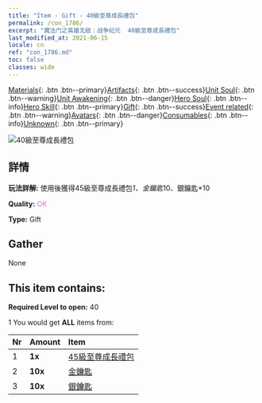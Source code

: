 ```yaml
---
title: "Item - Gift - 40級至尊成長禮包"
permalink: /con_1786/
excerpt: "魔法门之英雄无敌：战争纪元  40級至尊成長禮包"
last_modified_at: 2021-06-15
locale: cn
ref: "con_1786.md"
toc: false
classes: wide
---
```

 [Materials](/ItemsCN/){: .btn .btn--primary}[Artifacts](/ItemsCN/Artifacts/){: .btn .btn--success}[Unit Soul](/ItemsCN/UnitSoul/){: .btn .btn--warning}[Unit Awakening](/ItemsCN/UnitAwakening/){: .btn .btn--danger}[Hero Soul](/ItemsCN/HeroSoul/){: .btn .btn--info}[Hero Skill](/ItemsCN/HeroSkill/){: .btn .btn--primary}[Gift](/ItemsCN/Gift/){: .btn .btn--success}[Event related](/ItemsCN/Events/){: .btn .btn--warning}[Avatars](/ItemsCN/Avatars/){: .btn .btn--danger}[Consumables](/ItemsCN/Consumables/){: .btn .btn--info}[Unknown](/ItemsCN/Unknown/){: .btn .btn--primary}

 ![40級至尊成長禮包](/images/t/i_907221.png)

## 詳情
 **玩法詳解:** 使用後獲得45級至尊成長禮包*1、金鑰匙*10、銀鑰匙*10

 **Quality:** <span style="color: #DA70D6">OK</span>

 **Type:** Gift

## Gather

  None

## This item contains:

 **Required Level to open:** 40

 1 You would get **ALL** items  from:

  | Nr | Amount |     Item    |
  |:---|:-------|:------------|
  | 1 |  **1x** | [45級至尊成長禮包](/cn/Items/con_1787/) |  | 
  | 2 |  **10x** | [金鑰匙](/cn/Items/con_783/) |  | 
  | 3 |  **10x** | [銀鑰匙](/cn/Items/con_693/) |  | 
